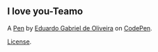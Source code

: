 I love you-Teamo
----------------


A [Pen](https://codepen.io/Duduzin/pen/OJGPgVo) by [Eduardo Gabriel de Oliveira](https://codepen.io/Duduzin) on [CodePen](https://codepen.io).

[License](https://codepen.io/license/pen/OJGPgVo).